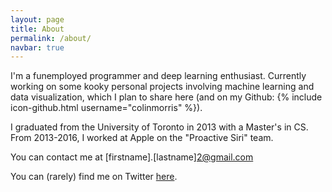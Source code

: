 ```yaml
---
layout: page
title: About
permalink: /about/
navbar: true
---
```


I'm a funemployed programmer and deep learning enthusiast. Currently working on some kooky personal projects involving machine learning and data visualization, which I plan to share here (and on my Github: {% include icon-github.html username="colinmorris" %}).

I graduated from the University of Toronto in 2013 with a Master's in CS. From 2013-2016, I worked at Apple on the "Proactive Siri" team.

You can contact me at \[firstname\].\[lastname\]2@gmail.com

You can (rarely) find me on Twitter [here](https://twitter.com/HalfEatenScone).
